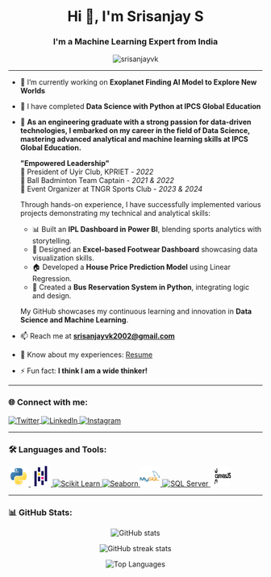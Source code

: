 <h1 align="center">Hi 👋, I'm Srisanjay S</h1>
<h3 align="center">I'm a Machine Learning Expert from India</h3>

<p align="center"> 
  <img src="https://komarev.com/ghpvc/?username=srisanjayvk&label=Profile%20views&color=0e75b6&style=flat" alt="srisanjayvk" /> 
</p>

---

- 🔭 I’m currently working on **Exoplanet Finding AI Model to Explore New Worlds**

- 🌱 I have completed **Data Science with Python at IPCS Global Education**

- 💬 **As an engineering graduate with a strong passion for data-driven technologies, I embarked on my career in the field of Data Science, mastering advanced analytical and machine learning skills at IPCS Global Education.**

  **"Empowered Leadership"**  
  🔹 President of Uyir Club, KPRIET - *2022*  
  🔹 Ball Badminton Team Captain - *2021 & 2022*  
  🔹 Event Organizer at TNGR Sports Club - *2023 & 2024*

  Through hands-on experience, I have successfully implemented various projects demonstrating my technical and analytical skills:
  - 📊 Built an **IPL Dashboard in Power BI**, blending sports analytics with storytelling.  
  - 👟 Designed an **Excel-based Footwear Dashboard** showcasing data visualization skills.  
  - 🏠 Developed a **House Price Prediction Model** using Linear Regression.  
  - 🚌 Created a **Bus Reservation System in Python**, integrating logic and design.  

  My GitHub showcases my continuous learning and innovation in **Data Science and Machine Learning**.

- 📫 Reach me at **srisanjayvk2002@gmail.com**

- 📄 Know about my experiences: [Resume](https://drive.google.com/file/d/1nrAQwqlQ0Q7bwR0p3lY9QedzEedqLK2-/view?usp=drive_link)

- ⚡ Fun fact: **I think I am a wide thinker!**

---

<h3 align="left">🌐 Connect with me:</h3>
<p align="left">
<a href="https://twitter.com/srisanjay_vk18" target="_blank">
  <img align="center" src="https://raw.githubusercontent.com/rahuldkjain/github-profile-readme-generator/master/src/images/icons/Social/twitter.svg" alt="Twitter" height="30" width="40" />
</a>
<a href="https://linkedin.com/in/srisanjay-s" target="_blank">
  <img align="center" src="https://raw.githubusercontent.com/rahuldkjain/github-profile-readme-generator/master/src/images/icons/Social/linked-in-alt.svg" alt="LinkedIn" height="30" width="40" />
</a>
<a href="https://instagram.com/mr.dreamer_sri_18_" target="_blank">
  <img align="center" src="https://raw.githubusercontent.com/rahuldkjain/github-profile-readme-generator/master/src/images/icons/Social/instagram.svg" alt="Instagram" height="30" width="40" />
</a>
</p>

---

<h3 align="left">🛠️ Languages and Tools:</h3>
<p align="left">
  <a href="https://www.python.org" target="_blank" rel="noreferrer">
    <img src="https://raw.githubusercontent.com/devicons/devicon/master/icons/python/python-original.svg" alt="Python" width="40" height="40"/>
  </a>
  <a href="https://pandas.pydata.org/" target="_blank" rel="noreferrer">
    <img src="https://raw.githubusercontent.com/devicons/devicon/2ae2a900d2f041da66e950e4d48052658d850630/icons/pandas/pandas-original.svg" alt="Pandas" width="40" height="40"/>
  </a>
  <a href="https://scikit-learn.org/" target="_blank" rel="noreferrer">
    <img src="https://upload.wikimedia.org/wikipedia/commons/0/05/Scikit_learn_logo_small.svg" alt="Scikit Learn" width="40" height="40"/>
  </a>
  <a href="https://seaborn.pydata.org/" target="_blank" rel="noreferrer">
    <img src="https://seaborn.pydata.org/_images/logo-mark-lightbg.svg" alt="Seaborn" width="40" height="40"/>
  </a>
  <a href="https://www.mysql.com/" target="_blank" rel="noreferrer">
    <img src="https://raw.githubusercontent.com/devicons/devicon/master/icons/mysql/mysql-original-wordmark.svg" alt="MySQL" width="40" height="40"/>
  </a>
  <a href="https://www.microsoft.com/en-us/sql-server" target="_blank" rel="noreferrer">
    <img src="https://www.svgrepo.com/show/303229/microsoft-sql-server-logo.svg" alt="SQL Server" width="40" height="40"/>
  </a>
  <a href="https://canvasjs.com" target="_blank" rel="noreferrer">
    <img src="https://raw.githubusercontent.com/Hardik0307/Hardik0307/master/assets/canvasjs-charts.svg" alt="CanvasJS" width="40" height="40"/>
  </a>
</p>

---

<h3 align="left">📊 GitHub Stats:</h3>

<p align="center">
  <img src="https://github-readme-stats.vercel.app/api?username=srisanjayvk&show_icons=true&theme=tokyonight" alt="GitHub stats" />
</p>

<p align="center">
  <img src="https://github-readme-streak-stats.herokuapp.com/?user=srisanjayvk&theme=tokyonight" alt="GitHub streak stats" />
</p>

<p align="center">
  <img src="https://github-readme-stats.vercel.app/api/top-langs/?username=srisanjayvk&layout=compact&theme=tokyonight" alt="Top Languages" />
</p>
